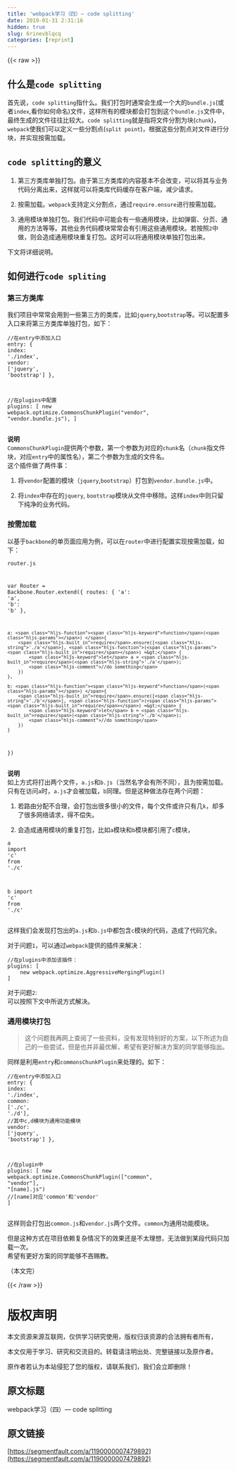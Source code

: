 ```yaml
---
title: 'webpack学习（四）— code splitting' 
date: 2019-01-31 2:31:16
hidden: true
slug: 6rinevblqcq
categories: [reprint]
---
```


{{< raw >}}

                    
<h2 id="articleHeader0">什么是<code>code splitting</code>
</h2>
<p>首先说，<code>code splitting</code>指什么。我们打包时通常会生成一个大的<code>bundle.js</code>(或者<code>index</code>,看你如何命名)文件，这样所有的模块都会打包到这个<code>bundle.js</code>文件中，最终生成的文件往往比较大。<code>code splitting</code>就是指将文件分割为块(<code>chunk</code>)，<code>webpack</code>使我们可以定义一些分割点(<code>split point</code>)，根据这些分割点对文件进行分块，并实现按需加载。</p>
<h2 id="articleHeader1">
<code>code splitting</code>的意义</h2>
<ol>
<li><p>第三方类库单独打包。由于第三方类库的内容基本不会改变，可以将其与业务代码分离出来，这样就可以将类库代码缓存在客户端，减少请求。</p></li>
<li><p>按需加载。<code>webpack</code>支持定义分割点，通过<code>require.ensure</code>进行按需加载。</p></li>
<li><p>通用模块单独打包。我们代码中可能会有一些通用模块，比如弹窗、分页、通用的方法等等。其他业务代码模块常常会有引用这些通用模块。若按照<code>2</code>中做，则会造成通用模块重复打包。这时可以将通用模块单独打包出来。</p></li>
</ol>
<p>下文将详细说明。</p>
<h2 id="articleHeader2">如何进行<code>code spliting</code>
</h2>
<h3 id="articleHeader3">第三方类库</h3>
<p>我们项目中常常会用到一些第三方的类库，比如<code>jquery</code>,<code>bootstrap</code>等。可以配置多入口来将第三方类库单独打包，如下：</p>
<div class="widget-codetool" style="display:none;">
      <div class="widget-codetool--inner">
      <span class="selectCode code-tool" data-toggle="tooltip" data-placement="top" title="" data-original-title="全选"></span>
      <span type="button" class="copyCode code-tool" data-toggle="tooltip" data-placement="top" data-clipboard-text="//在entry中添加入口
entry: {
    index: './index',
    vendor: ['jquery', 'bootstrap']
},

//在plugins中配置
plugins: [
    new webpack.optimize.CommonsChunkPlugin(&quot;vendor&quot;, &quot;vendor.bundle.js&quot;),
]" title="" data-original-title="复制"></span>
      <span type="button" class="saveToNote code-tool" data-toggle="tooltip" data-placement="top" title="" data-original-title="放进笔记"></span>
      </div>
      </div><pre class="hljs less"><code><span class="hljs-comment">//在entry中添加入口</span>
<span class="hljs-attribute">entry</span>: {
    <span class="hljs-attribute">index</span>: <span class="hljs-string">'./index'</span>,
    <span class="hljs-attribute">vendor</span>: [<span class="hljs-string">'jquery'</span>, <span class="hljs-string">'bootstrap'</span>]
},

<span class="hljs-comment">//在plugins中配置</span>
<span class="hljs-attribute">plugins</span>: [
    new webpack.optimize.CommonsChunkPlugin(<span class="hljs-string">"vendor"</span>, <span class="hljs-string">"vendor.bundle.js"</span>),
]</code></pre>
<p><strong> 说明 </strong><br><code>CommonsChunkPlugin</code>提供两个参数，第一个参数为对应的<code>chunk</code>名（<code>chunk</code>指文件块，对应<code>entry</code>中的属性名），第二个参数为生成的文件名。<br>这个插件做了两件事：</p>
<ol>
<li><p>将<code>vendor</code>配置的模块（<code>jquery</code>,<code>bootstrap</code>）打包到<code>vendor.bundle.js</code>中。</p></li>
<li><p>将<code>index</code>中存在的<code>jquery</code>, <code>bootstrap</code>模块从文件中移除。这样<code>index</code>中则只留下纯净的业务代码。</p></li>
</ol>
<h3 id="articleHeader4">按需加载</h3>
<p>以基于<code>backbone</code>的单页面应用为例，可以在<code>router</code>中进行配置实现按需加载，如下：</p>
<div class="widget-codetool" style="display:none;">
      <div class="widget-codetool--inner">
      <span class="selectCode code-tool" data-toggle="tooltip" data-placement="top" title="" data-original-title="全选"></span>
      <span type="button" class="copyCode code-tool" data-toggle="tooltip" data-placement="top" data-clipboard-text="router.js

var Router = Backbone.Router.extend({
    routes: {
        'a': 'a',
        'b': 'b'
    },
    
    a: function() {
        require.ensure(['./a'], (require) => {
            let a = require('./a');
            //do something
        })
    },
    
    b: function() {
        require.ensure(['./b'], (require) => {
            let b = require('./b');
            //do something
        })
    }
})" title="" data-original-title="复制"></span>
      <span type="button" class="saveToNote code-tool" data-toggle="tooltip" data-placement="top" title="" data-original-title="放进笔记"></span>
      </div>
      </div><pre class="hljs typescript"><code>router.js

<span class="hljs-keyword">var</span> Router = Backbone.Router.extend({
    routes: {
        <span class="hljs-string">'a'</span>: <span class="hljs-string">'a'</span>,
        <span class="hljs-string">'b'</span>: <span class="hljs-string">'b'</span>
    },
    
    a: <span class="hljs-function"><span class="hljs-keyword">function</span>(<span class="hljs-params"></span>) </span>{
        <span class="hljs-built_in">require</span>.ensure([<span class="hljs-string">'./a'</span>], <span class="hljs-function">(<span class="hljs-params"><span class="hljs-built_in">require</span></span>) =&gt;</span> {
            <span class="hljs-keyword">let</span> a = <span class="hljs-built_in">require</span>(<span class="hljs-string">'./a'</span>);
            <span class="hljs-comment">//do something</span>
        })
    },
    
    b: <span class="hljs-function"><span class="hljs-keyword">function</span>(<span class="hljs-params"></span>) </span>{
        <span class="hljs-built_in">require</span>.ensure([<span class="hljs-string">'./b'</span>], <span class="hljs-function">(<span class="hljs-params"><span class="hljs-built_in">require</span></span>) =&gt;</span> {
            <span class="hljs-keyword">let</span> b = <span class="hljs-built_in">require</span>(<span class="hljs-string">'./b'</span>);
            <span class="hljs-comment">//do something</span>
        })
    }
})</code></pre>
<p><strong> 说明 </strong><br>如上方式将打出两个文件，<code>a.js</code>和<code>b.js</code>（当然名字会有所不同），且为按需加载。只有在访问<code>a</code>时，<code>a.js</code>才会被加载，<code>b</code>同理。但是这种做法存在两个问题：</p>
<ol>
<li><p>若路由分配不合理，会打包出很多很小的文件，每个文件或许只有几<code>k</code>，却多了很多网络请求，得不偿失。</p></li>
<li><p>会造成通用模块的重复打包，比如<code>a</code>模块和<code>b</code>模块都引用了<code>c</code>模块，</p></li>
</ol>
<div class="widget-codetool" style="display:none;">
      <div class="widget-codetool--inner">
      <span class="selectCode code-tool" data-toggle="tooltip" data-placement="top" title="" data-original-title="全选"></span>
      <span type="button" class="copyCode code-tool" data-toggle="tooltip" data-placement="top" data-clipboard-text="a
import 'c' from './c'

b
import 'c' from './c'" title="" data-original-title="复制"></span>
      <span type="button" class="saveToNote code-tool" data-toggle="tooltip" data-placement="top" title="" data-original-title="放进笔记"></span>
      </div>
      </div><pre class="hljs clean"><code>a
<span class="hljs-keyword">import</span> <span class="hljs-string">'c'</span> <span class="hljs-keyword">from</span> <span class="hljs-string">'./c'</span>

b
<span class="hljs-keyword">import</span> <span class="hljs-string">'c'</span> <span class="hljs-keyword">from</span> <span class="hljs-string">'./c'</span></code></pre>
<p>这样我们会发现打包出的<code>a.js</code>和<code>b.js</code>中都包含<code>c</code>模块的代码，造成了代码冗余。</p>
<p>对于问题<code>1</code>，可以通过<code>webpack</code>提供的插件来解决：</p>
<div class="widget-codetool" style="display:none;">
      <div class="widget-codetool--inner">
      <span class="selectCode code-tool" data-toggle="tooltip" data-placement="top" title="" data-original-title="全选"></span>
      <span type="button" class="copyCode code-tool" data-toggle="tooltip" data-placement="top" data-clipboard-text="//在plugins中添加该插件：
plugins: [
    new webpack.optimize.AggressiveMergingPlugin()
]" title="" data-original-title="复制"></span>
      <span type="button" class="saveToNote code-tool" data-toggle="tooltip" data-placement="top" title="" data-original-title="放进笔记"></span>
      </div>
      </div><pre class="hljs stylus"><code><span class="hljs-comment">//在plugins中添加该插件：</span>
plugins: [
    new webpack<span class="hljs-selector-class">.optimize</span><span class="hljs-selector-class">.AggressiveMergingPlugin</span>()
]</code></pre>
<p>对于问题<code>2</code>:<br>可以按照下文中所说方式解决。</p>
<h3 id="articleHeader5">通用模块打包</h3>
<blockquote><p>这个问题我再网上查阅了一些资料，没有发现特别好的方案，以下所述为自己的一些尝试，但是也并非最优解，希望有更好解决方案的同学能够指出。</p></blockquote>
<p>同样是利用<code>entry</code>和<code>commonsChunkPlugin</code>来处理的。如下：</p>
<div class="widget-codetool" style="display:none;">
      <div class="widget-codetool--inner">
      <span class="selectCode code-tool" data-toggle="tooltip" data-placement="top" title="" data-original-title="全选"></span>
      <span type="button" class="copyCode code-tool" data-toggle="tooltip" data-placement="top" data-clipboard-text="//在entry中添加入口
entry: {
    index: './index',
    common: ['./c', './d'],  //其中c,d模块为通用功能模块
    vendor: ['jquery', 'bootstrap']
},

//在plugin中
plugins: [
    new webpack.optimize.CommonsChunkPlugin([&quot;common&quot;, &quot;vendor&quot;], &quot;[name].js&quot;)  //[name]对应'common'和'vendor'
]" title="" data-original-title="复制"></span>
      <span type="button" class="saveToNote code-tool" data-toggle="tooltip" data-placement="top" title="" data-original-title="放进笔记"></span>
      </div>
      </div><pre class="hljs less"><code><span class="hljs-comment">//在entry中添加入口</span>
<span class="hljs-attribute">entry</span>: {
    <span class="hljs-attribute">index</span>: <span class="hljs-string">'./index'</span>,
    <span class="hljs-attribute">common</span>: [<span class="hljs-string">'./c'</span>, <span class="hljs-string">'./d'</span>],  <span class="hljs-comment">//其中c,d模块为通用功能模块</span>
    <span class="hljs-attribute">vendor</span>: [<span class="hljs-string">'jquery'</span>, <span class="hljs-string">'bootstrap'</span>]
},

<span class="hljs-comment">//在plugin中</span>
<span class="hljs-attribute">plugins</span>: [
    new webpack.optimize.CommonsChunkPlugin([<span class="hljs-string">"common"</span>, <span class="hljs-string">"vendor"</span>], <span class="hljs-string">"[name].js"</span>)  <span class="hljs-comment">//[name]对应'common'和'vendor'</span>
]</code></pre>
<p>这样则会打包出<code>common.js</code>和<code>vendor.js</code>两个文件。<code>common</code>为通用功能模块。</p>
<p>但是这种方式在项目依赖复杂情况下的效果还是不太理想，无法做到某段代码只加载一次。<br>希望有更好方案的同学能够不吝赐教。</p>
<p>（本文完）</p>

                
{{< /raw >}}

# 版权声明
本文资源来源互联网，仅供学习研究使用，版权归该资源的合法拥有者所有，

本文仅用于学习、研究和交流目的。转载请注明出处、完整链接以及原作者。

原作者若认为本站侵犯了您的版权，请联系我们，我们会立即删除！

## 原文标题
webpack学习（四）— code splitting

## 原文链接
[https://segmentfault.com/a/1190000007479892](https://segmentfault.com/a/1190000007479892)

